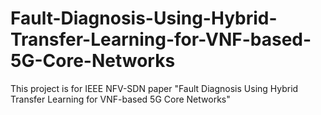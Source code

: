 # Fault-Diagnosis-Using-Hybrid-Transfer-Learning-for-VNF-based-5G-Core-Networks

This project is for IEEE NFV-SDN paper "Fault Diagnosis Using Hybrid Transfer Learning for VNF-based 5G Core Networks"
